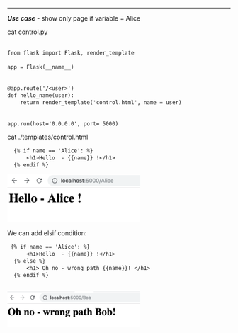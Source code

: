 
***

***Use case*** - show only page if variable = Alice



cat control.py 

```

from flask import Flask, render_template

app = Flask(__name__)


@app.route('/<user>')
def hello_name(user):
    return render_template('control.html', name = user)


app.run(host='0.0.0.0', port= 5000)

```



cat ./templates/control.html 

```
  {% if name == 'Alice': %}
      <h1>Hello  - {{name}} !</h1>
  {% endif %}

```
<img src="images/flask6.png " alt="drawing" width="300"/>

We can add elsif condition:

```
 {% if name == 'Alice': %}
      <h1>Hello  - {{name}} !</h1>
  {% else %}
      <h1> Oh no - wrong path {{name}}! </h1>
  {% endif %}
      
```

<img src="images/flask7.png " alt="drawing" width="300"/>




